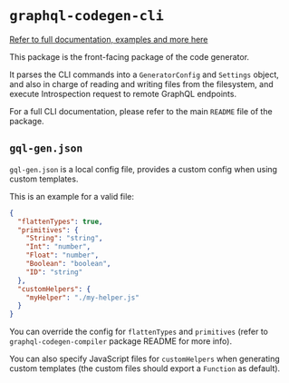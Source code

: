 # `graphql-codegen-cli`

[Refer to full documentation, examples and more here](https://github.com/dotansimha/graphql-code-generator/blob/master/README.md)

This package is the front-facing package of the code generator.

It parses the CLI commands into a `GeneratorConfig` and `Settings` object, and also in charge of reading and writing files from the filesystem, and execute Introspection request to remote GraphQL endpoints.

For a full CLI documentation, please refer to the main `README` file of the package.

## `gql-gen.json`

`gql-gen.json` is a local config file, provides a custom config when using custom templates.

This is an example for a valid file:

```json
{
  "flattenTypes": true,
  "primitives": {
    "String": "string",
    "Int": "number",
    "Float": "number",
    "Boolean": "boolean",
    "ID": "string"
  },
  "customHelpers": {
    "myHelper": "./my-helper.js"
  }
}
```

You can override the config for `flattenTypes` and `primitives` (refer to `graphql-codegen-compiler` package README for more info).

You can also specify JavaScript files for `customHelpers` when generating custom templates (the custom files should export a `Function` as default).
